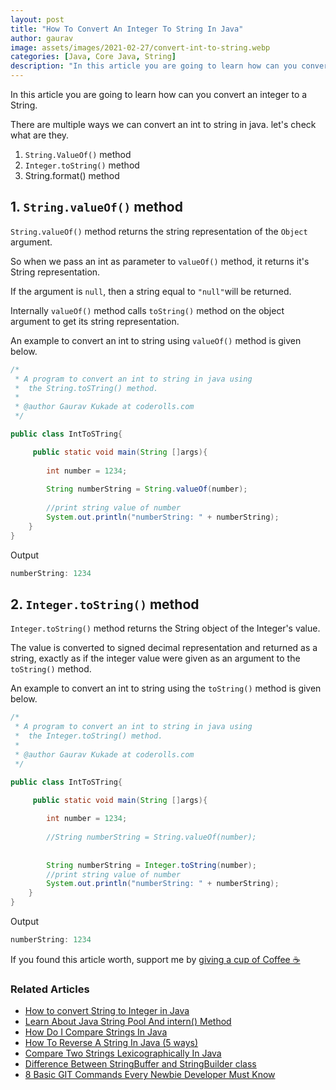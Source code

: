 ```yaml
---
layout: post
title: "How To Convert An Integer To String In Java"
author: gaurav
image: assets/images/2021-02-27/convert-int-to-string.webp
categories: [Java, Core Java, String]
description: "In this article you are going to learn how can you convert an integer to a String."
---
```


In this article you are going to learn how can you convert an integer to a String.

There are multiple ways we can convert an int to string in java. let's check what are they.

1. `String.ValueOf()` method
2. `Integer.toString()` method
3. String.format() method

## 1. `String.valueOf()` method

`String.valueOf()` method returns the string representation of the  `Object`  argument.

So when we pass an int as parameter to `valueOf()` method, it returns it's String representation.

If the argument is  `null`, then a string equal to  `"null"`will be returned.

Internally `valueOf()` method calls `toString()` method on the object argument to get its string representation.

An example to convert an int to string using `valueOf()` method is given below.

```java
/*
 * A program to convert an int to string in java using 
 *  the String.toSTring() method.
 *
 * @author Gaurav Kukade at coderolls.com
 */

public class IntToSTring{

     public static void main(String []args){
        
        int number = 1234;
        
        String numberString = String.valueOf(number);
        
        //print string value of number
        System.out.println("numberString: " + numberString);
    }
}
```
Output
```java
numberString: 1234
```

## 2. `Integer.toString()` method

`Integer.toString()` method returns the String object of the Integer's value.

The value is converted to signed decimal representation and returned as a string, exactly as if the integer value were given as an argument to the `toString()` method.

An example to convert an int to string using the `toString()` method is given below.

```java
/*
 * A program to convert an int to string in java using 
 *  the Integer.toString() method.
 *
 * @author Gaurav Kukade at coderolls.com
 */

public class IntToSTring{

     public static void main(String []args){
        
        int number = 1234;
        
        //String numberString = String.valueOf(number);
        
        
        String numberString = Integer.toString(number);
        //print string value of number
        System.out.println("numberString: " + numberString);
    }
}
```
Output
```java
numberString: 1234
```
If you found this article worth, support me by  [giving a cup of Coffee ☕](https://www.paypal.me/GauravKukade)

### Related Articles

-   [How to convert String to Integer in Java](https://coderolls.com/convert-string-to-int/)
-   [Learn About Java String Pool And intern() Method](https://coderolls.com/java-string-pool-and-intern-method/)
-   [How Do I Compare Strings In Java](https://coderolls.com/compare-strings-in-java/)
-   [How To Reverse A String In Java (5 ways)](https://coderolls.com/reverse-a-string-in-java/)
-   [Compare Two Strings Lexicographically In Java](https://coderolls.com/compare-two-strings-lexicographically-in-java/)
-   [Difference Between StringBuffer and StringBuilder class](https://coderolls.com/difference-between-stringbuffer-and-stringbuilder/)
-   [8 Basic GIT Commands Every Newbie Developer Must Know](https://coderolls.com/basic-git-commands/)

